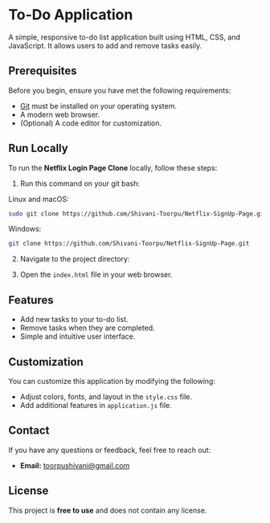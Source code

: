 # To-Do Application

A simple, responsive to-do list application built using HTML, CSS, and JavaScript. It allows users to add and remove tasks easily.

## Prerequisites

Before you begin, ensure you have met the following requirements:

- [Git](https://git-scm.com/downloads "Download Git") must be installed on your operating system.
- A modern web browser.
- (Optional) A code editor for customization.

## Run Locally

To run the **Netflix Login Page Clone** locally, follow these steps:
1. Run this command on your git bash:

Linux and macOS:

```bash
sudo git clone https://github.com/Shivani-Toorpu/Netflix-SignUp-Page.git
```

Windows:

```bash
git clone https://github.com/Shivani-Toorpu/Netflix-SignUp-Page.git
```
2. Navigate to the project directory:

3. Open the `index.html` file in your web browser.

## Features

- Add new tasks to your to-do list.
- Remove tasks when they are completed.
- Simple and intuitive user interface.

## Customization

You can customize this application by modifying the following:

- Adjust colors, fonts, and layout in the `style.css` file.
- Add additional features in `application.js` file.

## Contact

If you have any questions or feedback, feel free to reach out:

- **Email:** [toorpushivani@gmail.com](mailto:toorpushivani@gmail.com)

## License

This project is **free to use** and does not contain any license.
